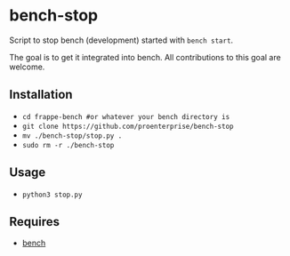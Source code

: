 # bench-stop
Script to stop bench (development) started with `bench start`. 

The goal is to get it integrated into bench. All contributions to this goal are welcome.

## Installation
- `cd frappe-bench #or whatever your bench directory is`
- `git clone https://github.com/proenterprise/bench-stop`
- `mv ./bench-stop/stop.py .`
- `sudo rm -r ./bench-stop`

## Usage
- `python3 stop.py`

## Requires
- [bench](https://github.com/frappe/bench)
